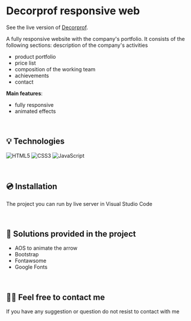 # Decorprof responsive web

See the live version of [Decorprof]([https://devmentor.pl](https://decorprof.netlify.app/)).

A fully responsive website with the company's portfolio. It consists of the following sections:
description of the company's activities
  - product portfolio
  - price list
  - composition of the working team
  - achievements
  - contact

**Main features**:
- fully responsive
- animated effects


&nbsp;
 
## 💡 Technologies
![HTML5](https://img.shields.io/badge/html5-%23E34F26.svg?style=for-the-badge&logo=html5&logoColor=white)
![CSS3](https://img.shields.io/badge/css3-%231572B6.svg?style=for-the-badge&logo=css3&logoColor=white)
![JavaScript](https://img.shields.io/badge/javascript-%23323330.svg?style=for-the-badge&logo=javascript&logoColor=%23F7DF1E)


&nbsp;
 
 
## 💿 Installation

The project you can run by live server in Visual Studio Code


&nbsp;
 
## 🤔 Solutions provided in the project

- AOS to animate the arrow
- Bootstrap 
- Fontawsome
- Google Fonts

&nbsp;

## 🙋‍♂️ Feel free to contact me
If you have any suggestion or question do not resist to contact with me
